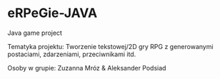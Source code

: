 # eRPeGie-JAVA

Java game project

Tematyka projektu: Tworzenie tekstowej/2D gry RPG z generowanymi postaciami, zdarzeniami, przeciwnikami itd.

Osoby w grupie: Zuzanna Mróz & Aleksander Podsiad
